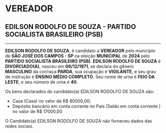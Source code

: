 # VEREADOR
## EDILSON RODOLFO DE SOUZA - PARTIDO SOCIALISTA BRASILEIRO (PSB)
---
**EDILSON RODOLFO DE SOUZA**, é candidato a **VEREADOR** pelo município de **SÃO JOSÉ DOS CAMPOS - SP** na eleição **MUNICIPAL** de **2024** pelo **PARTIDO SOCIALISTA BRASILEIRO (PSB)**.
**EDILSON RODOLFO DE SOUZA** é **DIVORCIADO(A)**, nasceu em **06/12/1971**, se declara do gênero **MASCULINO** da cor/raça **PARDA**, sua ocupação é **VIGILANTE**, e seu grau de instrução é **ENSINO MÉDIO COMPLETO**.
Seu nome de urna é **FEIO DA LESTE**, e seu número de urna é **40**.

Os bens declarados do candidato(a) EDILSON RODOLFO DE SOUZA são: 
- Casa (Casa) no valor de R$ 80000,00;
- Depósito bancário em conta corrente no País (Saldo em conta corrente ) no valor de R$ 17000,00

O Candidato(a) EDILSON RODOLFO DE SOUZA não forneceu dados das redes sociais.